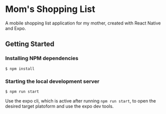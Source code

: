 # Mom's Shopping List

A mobile shopping list application for my mother, created with React Native and Expo.

## Getting Started

### Installing NPM dependencies

`$ npm install`

### Starting the local development server

`$ npm run start`

Use the expo cli, which is active after running `npm run start`, to open the desired target platoform and use the expo dev tools.
